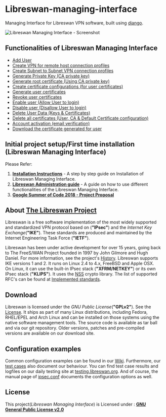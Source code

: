 # Libreswan-managing-interface
Managing Interface for Libreswan VPN software, built using [django](https://github.com/django/django). 

![Libreswan Managing Interface - Screenshot](https://image.ibb.co/hH1zRU/01_Functionalities.png)

## Functionalities of Libreswan Managing Interface
* [Add User](https://github.com/Rishabh04-02/Libreswan-managing-interface/blob/master/ADMINISTRATION_GUIDE.md#add-user)
* [Create VPN for remote host connection profiles](https://github.com/Rishabh04-02/Libreswan-managing-interface/blob/master/ADMINISTRATION_GUIDE.md#create-vpn-for-remote-host-connection-profiles)
* [Create Subnet to Subnet VPN connection profiles](https://github.com/Rishabh04-02/Libreswan-managing-interface/blob/master/ADMINISTRATION_GUIDE.md#create-subnet-to-subnet-vpn-connection-profiles)
* [Generate Private Key (CA private key)](https://github.com/Rishabh04-02/Libreswan-managing-interface/blob/master/ADMINISTRATION_GUIDE.md#generate-private-key-ca-private-key)
* [Generate root certificate (Using CA private key)](https://github.com/Rishabh04-02/Libreswan-managing-interface/blob/master/ADMINISTRATION_GUIDE.md#generate-root-certificate-using-ca-private-key)
* [Create certificate configurations (for user certificates)](https://github.com/Rishabh04-02/Libreswan-managing-interface/blob/master/ADMINISTRATION_GUIDE.md#create-certificate-configurations-for-user-certificates)
* [Generate user certificates](https://github.com/Rishabh04-02/Libreswan-managing-interface/blob/master/ADMINISTRATION_GUIDE.md#generate-user-certificates)
* [Revoke user certificates](https://github.com/Rishabh04-02/Libreswan-managing-interface/blob/master/ADMINISTRATION_GUIDE.md#revoke-user-certificates)
* [Enable user (Allow User to login)](https://github.com/Rishabh04-02/Libreswan-managing-interface/blob/master/ADMINISTRATION_GUIDE.md#enable-user-allow-user-to-login)
* [Disable user (Disallow User to login)](https://github.com/Rishabh04-02/Libreswan-managing-interface/blob/master/ADMINISTRATION_GUIDE.md#disable-user-disallow-user-to-login)
* [Delete User Data (Keys & Certificates)](https://github.com/Rishabh04-02/Libreswan-managing-interface/blob/master/ADMINISTRATION_GUIDE.md#delete-user-data-keys--certificates)
* [Delete all certificates (User, CA & Default Certificate configuration)](https://github.com/Rishabh04-02/Libreswan-managing-interface/blob/master/ADMINISTRATION_GUIDE.md#delete-all-certificates-user-ca--default-certificate-configuration)
* [Account activation (email verification)](https://github.com/Rishabh04-02/Libreswan-managing-interface/blob/master/ADMINISTRATION_GUIDE.md#account-activation-email-verification)
* [Download the certificate generated for user](https://github.com/Rishabh04-02/Libreswan-managing-interface/blob/master/ADMINISTRATION_GUIDE.md#download-the-certificate-generated-for-user)

## Initial project setup/First time installation (Libreswan Managing Interface)
Please Refer:
1. [**Installation Instructions**](https://github.com/Rishabh04-02/Libreswan-managing-interface/blob/master/INSTALLATION_INSTRUCTIONS.md) - A step by step guide on Installation of Libreswan Managing Interface.
2. [**Libreswan Administration guide**](https://github.com/Rishabh04-02/Libreswan-managing-interface/blob/master/ADMINISTRATION_GUIDE.md) - A guide on how to use different functionalities of the Libreswan Managing Interface.
3. [**Google Summer of Code 2018 - Project Proposal**](https://therishabh.in/Libreswan_Managing_Interface_Project_Proposal-Rishabh.pdf)

## About [The Libreswan Project](https://libreswan.org/)
Libreswan is a free software implementation of the most widely supported and standardized VPN protocol based on (**"IPsec"**) and the *Internet Key Exchange*(**"IKE"**). These standards are produced and maintained by the Internet Engineering Task Force (**"IETF"**).

Libreswan has been under active development for over 15 years, going back to The FreeS/WAN Project founded in 1997 by John Gilmore and Hugh Daniel. For more information, see the project's [History](https://libreswan.org/wiki/History). Libreswan supports IKE versions 1 and 2. It runs on Linux 2.4 to 4.x, FreeBSD and Apple OSX. On Linux, it can use the built-in IPsec stack (**"XFRM/NETKEY"**) or its own IPsec stack (**"KLIPS"**). It uses the [NSS](https://libreswan.org/wiki/Using_NSS_with_libreswan) crypto library. The list of supported RFC's can be found at [Implemented standards](https://libreswan.org/wiki/Implemented_Standards).

## Download
Libreswan is licensed under the *GNU Public License*(**"GPLv2"**). See the [License](https://www.gnu.org/licenses/gpl-2.0.html). It ships as part of many Linux distributions, including Fedora, RHEL/EPEL and Arch Linux and can be installed on those systems using the native software management tools. The source code is available as tar ball and via our git repository. Older versions, patches and pre-compiled versions are available on our download site.

## Configuration examples
Common configuration examples can be found in our [Wiki](https://libreswan.org/wiki/Configuration_examples). Furthermore, our [test cases](https://github.com/libreswan/libreswan/tree/master/testing/pluto) also document our behaviour. You can find test case results and logfiles on our daily testing site at [testing.libreswan.org](http://testing.libreswan.org/). And of course, the manual page of [ipsec.conf](https://libreswan.org/man/ipsec.conf.5.html) documents the configuration options as well. 

## License
This project(*Libreswan Managing Interface*) is Licensed under : [**GNU General Public License v2.0**](https://github.com/Rishabh04-02/Libreswan-managing-interface/blob/master/LICENSE)
